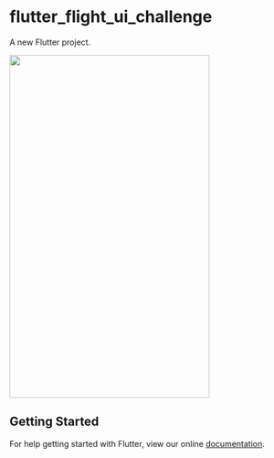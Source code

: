 # flutter_flight_ui_challenge

A new Flutter project.

<img src="https://user-images.githubusercontent.com/26807518/43631756-c0523d76-9721-11e8-8ee2-16ddef4a94dd.png" width="350" height="600">

## Getting Started

For help getting started with Flutter, view our online
[documentation](https://flutter.io/).
  
